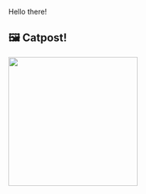 Hello there!



## 🖼️ Catpost!

<sub>
    <img src="https://cdn2.thecatapi.com/images/buh.jpg" height="256">
</sub>

